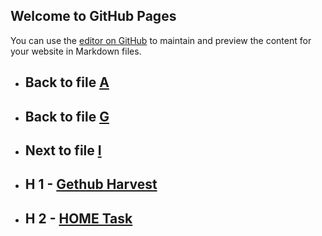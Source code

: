 
## Welcome to GitHub Pages

You can use the [editor on GitHub](https://github.com/samuelbetio/alphabet.file/edit/master/A/B/C/D/E/F/G/H/README.md) to maintain and preview the content for your website in Markdown files.

- ## **Back** to file [A](../../../../../../../../README.md)

- ## **Back** to file [G](../)
- ## **Next** to file [I](I/)

- ## **H 1** - [Gethub Harvest](1/getharvest/)

- ## **H 2** - [HOME Task](2/)








